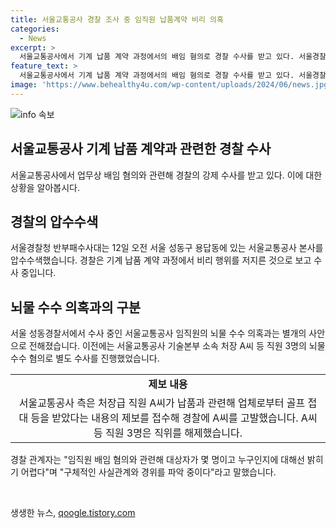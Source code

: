 ```yaml
---
title: 서울교통공사 경찰 조사 중 임직원 납품계약 비리 의혹
categories:
  - News
excerpt: >
  서울교통공사에서 기계 납품 계약 과정에서의 배임 혐의로 경찰 수사를 받고 있다. 서울경찰청 반부패수사대는 본사를 압수수색하고, 뇌물 수수 의혹과는 별개의 배임 혐의로 직원들을 수사 중이다. 경찰은 A씨 등 직원 3명을 뇌물 수수 혐의로 수색한 바 있으며, 서울교통공사는 A씨가 업체로부터 골프 접대를 받았다는 제보를 경찰에 접수하고 해당 직원들을 직위해제했다. 경찰은 상세한 사실관계와 경위를 파악 중이며, 여러분의 제보로 사회를 변화시키는 데 도움을 청한다.
feature_text: >
  서울교통공사에서 기계 납품 계약 과정에서의 배임 혐의로 경찰 수사를 받고 있다. 서울경찰청 반부패수사대는 본사를 압수수색하고, 뇌물 수수 의혹과는 별개의 배임 혐의로 직원들을 수사 중이다. 경찰은 A씨 등 직원 3명을 뇌물 수수 혐의로 수색한 바 있으며, 서울교통공사는 A씨가 업체로부터 골프 접대를 받았다는 제보를 경찰에 접수하고 해당 직원들을 직위해제했다. 경찰은 상세한 사실관계와 경위를 파악 중이며, 여러분의 제보로 사회를 변화시키는 데 도움을 청한다.
image: 'https://www.behealthy4u.com/wp-content/uploads/2024/06/news.jpg'
---
```


<p><img src="https://www.behealthy4u.com/wp-content/uploads/2024/06/news.jpg" alt="info 속보" /></p>

<h2 data-ke-size="size26">서울교통공사 기계 납품 계약과 관련한 경찰 수사</h2>

<p data-ke-size="size16">서울교통공사에서 업무상 배임 혐의와 관련해 경찰의 강제 수사를 받고 있다. 이에 대한 상황을 알아봅시다.</p>

<h2 data-ke-size="size24">경찰의 압수수색</h2>

<p data-ke-size="size16">서울경찰청 반부패수사대는 12일 오전 서울 성동구 용답동에 있는 서울교통공사 본사를 압수수색했습니다. 경찰은 기계 납품 계약 과정에서 비리 행위를 저지른 것으로 보고 수사 중입니다.</p>

<h2 data-ke-size="size24">뇌물 수수 의혹과의 구분</h2>

<p data-ke-size="size16">서울 성동경찰서에서 수사 중인 서울교통공사 임직원의 뇌물 수수 의혹과는 별개의 사안으로 전해졌습니다. 이전에는 서울교통공사 기술본부 소속 처장 A씨 등 직원 3명의 뇌물 수수 혐의로 별도 수사를 진행했었습니다.</p>

<table>
    <tr>
        <td style="text-align: center; height: 17px;"><b>제보 내용</b></td>
    </tr>
    <tr>
        <td style="text-align: center; height: 17px;">서울교통공사 측은 처장급 직원 A씨가 납품과 관련해 업체로부터 골프 접대 등을 받았다는 내용의 제보를 접수해 경찰에 A씨를 고발했습니다. A씨 등 직원 3명은 직위를 해제했습니다.</td>
    </tr>
</table>

<p data-ke-size="size16">경찰 관계자는 "임직원 배임 혐의와 관련해 대상자가 몇 명이고 누구인지에 대해선 밝히기 어렵다"며 "구체적인 사실관계와 경위를 파악 중이다"라고 말했습니다.</p>

<p data-ke-size="size16">&nbsp;</p>
생생한 뉴스, <a href="https://qoogle.tistory.com" rel="dofollow">qoogle.tistory.com</a>


